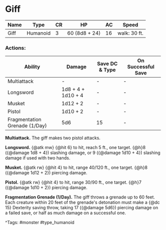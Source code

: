 # Giff

| Name | Type | CR | HP | AC | Speed |
|------|------|----|----|----|-------|
| Giff | Humanoid | 3 | 60 (8d8 + 24) | 16 | walk: 30 ft. |

### Actions:

| Ability | Damage | Save DC & Type | On Successful Save |
|---------|--------|----------------|--------------------|
| Multiattack | - | - | - |
| Longsword | 1d8 + 4 + 1d10 + 4 | - | - |
| Musket | 1d12 + 2 | - | - |
| Pistol | 1d10 + 2 | - | - |
| Fragmentation Grenade (1/Day) | 5d6 | 15 | - |


**Multiattack.** The giff makes two pistol attacks.

**Longsword.** {@atk mw} {@hit 6} to hit, reach 5 ft., one target. {@h}8 ({@damage 1d8 + 4}) slashing damage, or 9 ({@damage 1d10 + 4}) slashing damage if used with two hands.

**Musket.** {@atk rw} {@hit 4} to hit, range 40/120 ft., one target. {@h}8 ({@damage 1d12 + 2}) piercing damage.

**Pistol.** {@atk rw} {@hit 4} to hit, range 30/90 ft., one target. {@h}7 ({@damage 1d10 + 2}) piercing damage.

**Fragmentation Grenade (1/Day).** The giff throws a grenade up to 60 feet. Each creature within 20 feet of the grenade's detonation must make a {@dc 15} Dexterity saving throw, taking 17 ({@damage 5d6}) piercing damage on a failed save, or half as much damage on a successful one.

^Tags: #monster #type_humanoid